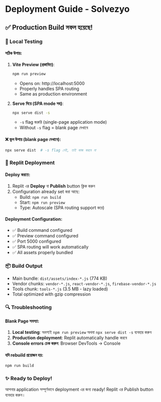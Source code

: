 # Deployment Guide - Solvezyo

## ✅ Production Build সফল হয়েছে!

### 🔧 Local Testing

#### সঠিক উপায়:
1. **Vite Preview (প্রস্তাবিত)**:
   ```bash
   npm run preview
   ```
   - Opens on: http://localhost:5000
   - Properly handles SPA routing
   - Same as production environment

2. **Serve দিয়ে (SPA mode সহ)**:
   ```bash
   npx serve dist -s
   ```
   - `-s` flag জরুরি (single-page application mode)
   - Without `-s` flag = blank page দেখাবে

#### ❌ ভুল উপায় (blank page দেখাবে):
```bash
npx serve dist  # -s flag নেই, তাই কাজ করবে না
```

### 🚀 Replit Deployment

#### Deploy করতে:
1. Replit এর **Deploy** বা **Publish** button ক্লিক করুন
2. Configuration already set করা আছে:
   - Build: `npm run build`
   - Start: `npm run preview`
   - Type: Autoscale (SPA routing support করে)

#### Deployment Configuration:
- ✅ Build command configured
- ✅ Preview command configured
- ✅ Port 5000 configured
- ✅ SPA routing will work automatically
- ✅ All assets properly bundled

### 📦 Build Output
- Main bundle: `dist/assets/index-*.js` (774 KB)
- Vendor chunks: `vendor-*.js`, `react-vendor-*.js`, `firebase-vendor-*.js`
- Tools chunk: `tools-*.js` (3.5 MB - lazy loaded)
- Total optimized with gzip compression

### 🔍 Troubleshooting

#### Blank Page সমস্যা:
1. **Local testing**: অবশ্যই `npm run preview` অথবা `npx serve dist -s` ব্যবহার করুন
2. **Production deployment**: Replit automatically handle করবে
3. **Console errors চেক করুন**: Browser DevTools → Console

#### যদি rebuild প্রয়োজন হয়:
```bash
npm run build
```

### ✨ Ready to Deploy!
আপনার application সম্পূর্ণভাবে deployment এর জন্য ready! Replit এর Publish button ব্যবহার করুন।
